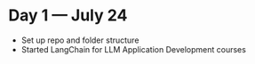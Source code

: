 # Day 1 — July 24

- Set up repo and folder structure
- Started LangChain for LLM Application Development courses
